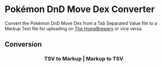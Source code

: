 <link rel="stylesheet" href="{{ site.baseurl }}/styles.css">
<script src="https://code.jquery.com/jquery-3.4.1.min.js"></script>
<script src="{{ site.baseurl }}/converter.js"></script>

# Pokémon DnD Move Dex Converter

Convert the Pokémon DnD Move Dex from a Tab Separated Value file to a Markup Text file for uploading on [The HomeBrewery](https://homebrewery.naturalcrit.com) or vice versa.

## Conversion

<h3 align="center"><a onclick="tsvToMarkup()">TSV to Markup</a> | <a onclick="markupToTsv()">Markup to TSV</a></h3>

<div id="tsv-markup" hidden>
    <div><input id="tsv" type="file" accept=".tsv"/></div>
    <div id="display">
        <div class="minwidth">
            <div style="float:left">Display <a onclick="">input</a> | <a onclick="">output</a></div>
            <div style="float:right"><button onclick="download()">Download</button></div>
            <div style="clear:both"></div>
        </div>
        <hr/>
        <div>
            <span id="input" hidden></span>
            <span id="output" hidden></span>
        </div>
    </div>
</div>
